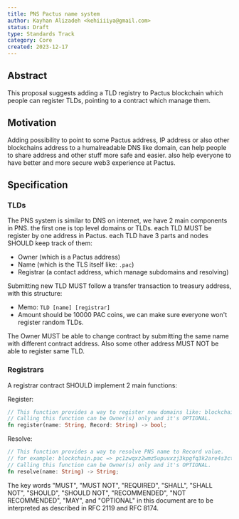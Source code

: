 ```yaml
---
title: PNS Pactus name system
author: Kayhan Alizadeh <kehiiiiya@gmail.com>
status: Draft
type: Standards Track
category: Core
created: 2023-12-17
---
```


## Abstract

This proposal suggests adding a TLD registry to Pactus blockchain which people can register TLDs, pointing to a contract which manage them.

## Motivation

Adding possibility to point to some Pactus address, IP address or also other blockchains address to a humalreadable DNS like domain, can help people to share address and other stuff more safe and easier. also help everyone to have better and more secure web3 experience at Pactus.

## Specification

### TLDs

The PNS system is similar to DNS on internet, we have 2 main components in PNS. the first one is top level domains or TLDs. each TLD MUST be register by one address in Pactus. each TLD have 3 parts and nodes SHOULD keep track of them:

* Owner (which is a Pactus address)
* Name (which is the TLS itself like: `.pac`)
* Registrar (a contact address, which manage subdomains and resolving)

Submitting new TLD MUST follow a transfer transaction to treasury address, with this structure:

* Memo: `TLD [name] [registrar]`
* Amount should be 10000 PAC coins, we can make sure everyone won't register random TLDs. 

The Owner MUST be able to change contract by submitting the same name with different contract address. Also some other address MUST NOT be able to register same TLD.

### Registrars

A registrar contract SHOULD implement 2 main functions:

Register:

```rs
// This function provides a way to register new domains like: blockchain.pac, 🔥.pac and more. 
// Calling this function can be Owner(s) only and it's OPTIONAL.
fn register(name: String, Record: String) -> bool;
```

Resolve:

```rs
// This function provides a way to resolve PNS name to Record value. 
// for example: blockchain.pac => pc1zwqxz2wmz5upuvxzj3kpgfq3k2are4s3ctqxtxy 
// Calling this function can be Owner(s) only and it's OPTIONAL.
fn resolve(name: String) -> String;
```

The key words "MUST", "MUST NOT", "REQUIRED", "SHALL", "SHALL NOT", "SHOULD", "SHOULD NOT", "RECOMMENDED", "NOT RECOMMENDED", "MAY", and "OPTIONAL" in this document are to be interpreted as described in RFC 2119 and RFC 8174.
